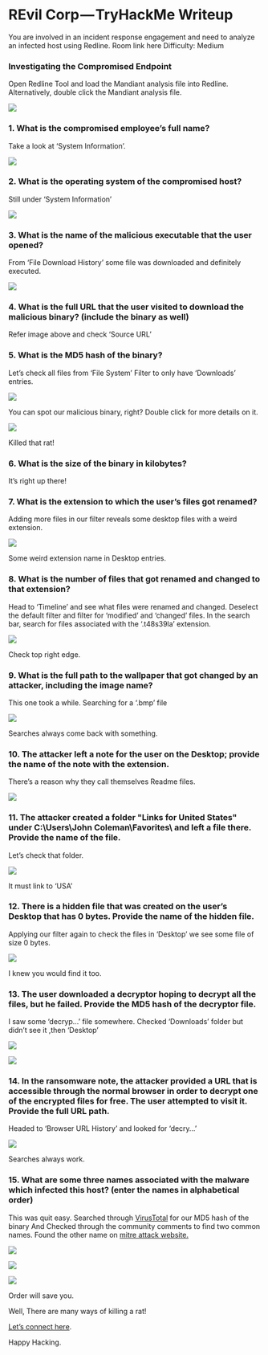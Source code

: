 
# REvil Corp — TryHackMe Writeup

You are involved in an incident response engagement and need to analyze an infected host using Redline.
Room link here
Difficulty: Medium

### **Investigating the Compromised Endpoint**

Open Redline Tool and load the Mandiant analysis file into Redline.
Alternatively, double click the Mandiant analysis file.

![](https://cdn-images-1.medium.com/max/2610/1*RUZe4idWIvMWxnHmbek1-Q.png)

### **1. What is the compromised employee’s full name?**

Take a look at ‘System Information’.

![](https://cdn-images-1.medium.com/max/2000/1*Sc-k9C_uU1Novl2KgYgj3A.png)

### **2. What is the operating system of the compromised host?**

Still under ‘System Information’

![](https://cdn-images-1.medium.com/max/2000/1*RJQdI7NhVbYMISmM7duVgw.png)

### **3. What is the name of the malicious executable that the user opened?**

From ‘File Download History’ some file was downloaded and definitely executed.

![](https://cdn-images-1.medium.com/max/2328/1*SFXKLG46jrd71dR-Fipi1g.png)

### **4. What is the full URL that the user visited to download the malicious binary? (include the binary as well)**

Refer image above and check ‘Source URL’

### **5. What is the MD5 hash of the binary?**

Let’s check all files from ‘File System’
Filter to only have ‘Downloads’ entries.

![](https://cdn-images-1.medium.com/max/2548/1*UGoWetkxGk7-2b4qrNxg-w.png)

You can spot our malicious binary, right?
Double click for more details on it.

![](https://cdn-images-1.medium.com/max/2042/1*dWKObKey3buhe0mPSM8_vA.png)

Killed that rat!

### **6. What is the size of the binary in kilobytes?**

It’s right up there!

### **7. What is the extension to which the user’s files got renamed?**

Adding more files in our filter reveals some desktop files with a weird extension.

![](https://cdn-images-1.medium.com/max/2032/1*9Cs_qJsDDRrfIgV0X6MAtQ.png)

Some weird extension name in Desktop entries.

### **8. What is the number of files that got renamed and changed to that extension?**

Head to ‘Timeline’ and see what files were renamed and changed.
Deselect the default filter and filter for ‘modified’ and ‘changed’ files.
In the search bar, search for files associated with the ‘.t48s39la’ extension.

![](https://cdn-images-1.medium.com/max/2148/1*kl53RORg5m6IjprLLgFW9A.png)

Check top right edge.

### **9. What is the full path to the wallpaper that got changed by an attacker, including the image name?**

This one took a while.
Searching for a ‘.bmp’ file

![](https://cdn-images-1.medium.com/max/2000/1*nE0rqeDEWP63Dfrw66iogg.png)

Searches always come back with something.

### **10. The attacker left a note for the user on the Desktop; provide the name of the note with the extension.**

There’s a reason why they call themselves Readme files.

![](https://cdn-images-1.medium.com/max/2000/1*RnJa5PK-HVbo0a2kLV9zlA.png)

### 11. The attacker created a folder "Links for United States" under C:\Users\John Coleman\Favorites\ and left a file there. Provide the name of the file.

Let’s check that folder.

![](https://cdn-images-1.medium.com/max/2156/1*9MoVCsjod--d7qTYiEglsg.png)

It must link to ‘USA’

### 12. There is a hidden file that was created on the user’s Desktop that has 0 bytes. Provide the name of the hidden file.

Applying our filter again to check the files in ‘Desktop’ we see some file of size 0 bytes.

![](https://cdn-images-1.medium.com/max/2174/1*hloAM9CCpTXTvUXlp9hjzw.png)

I knew you would find it too.

### 13. The user downloaded a decryptor hoping to decrypt all the files, but he failed. Provide the MD5 hash of the decryptor file.

I saw some ‘decryp…’ file somewhere.
Checked ‘Downloads’ folder but didn’t see it ,then ‘Desktop’

![](https://cdn-images-1.medium.com/max/2000/1*_sDgZOeBsCY8kROx82BOjQ.png)

![](https://cdn-images-1.medium.com/max/2000/1*G8BYh8qmKhZmVqo9whkeJQ.png)

### 14. In the ransomware note, the attacker provided a URL that is accessible through the normal browser in order to decrypt one of the encrypted files for free. The user attempted to visit it. Provide the full URL path.

Headed to ‘Browser URL History’ and looked for ‘decry…’

![](https://cdn-images-1.medium.com/max/2000/1*JVUmLz3cFJsB7XOxu439aQ.png)

Searches always work.

### 15. What are some three names associated with the malware which infected this host? (enter the names in alphabetical order)

This was quit easy.
Searched through [VirusTotal](https://www.virustotal.com/gui/home/upload) for our MD5 hash of the binary
And Checked through the community comments to find two common names.
Found the other name on [mitre attack website.](https://attack.mitre.org/software/S0496/)

![](https://cdn-images-1.medium.com/max/2000/1*bzP8bh1Slkwce7xLhg9nuQ.png)

![](https://cdn-images-1.medium.com/max/2000/1*sFrc5pZ3ibY73QwMvgfIgQ.png)

![](https://cdn-images-1.medium.com/max/2000/1*tNo-1MIw1QgqeckWS--fmw.png)

Order will save you.

Well, There are many ways of killing a rat!

[Let’s connect here](https://d-captainkenya.github.io/).

Happy Hacking.
